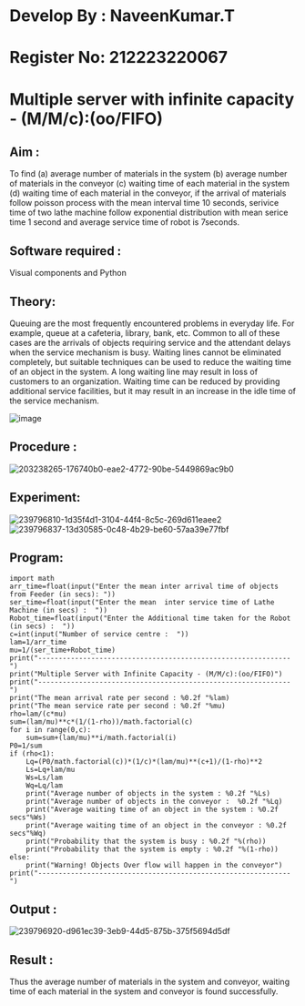 
# Develop By : NaveenKumar.T
# Register No: 212223220067
# Multiple server with infinite capacity - (M/M/c):(oo/FIFO)
## Aim :
To find (a) average number of materials in the system (b) average number of materials in the conveyor (c) waiting time of each material in the system (d) waiting time of each material in the conveyor, if the arrival  of materials follow poisson process with the mean interval time 10 seconds, serivice time of two lathe machine follow exponential distribution with mean serice time 1 second and average service time of robot is 7seconds.

## Software required :
Visual components and Python

## Theory:
Queuing are the most frequently encountered problems in everyday life. For example, queue at a cafeteria, library, bank, etc. Common to all of these cases are the arrivals of objects requiring service and the attendant delays when the service mechanism is busy. Waiting lines cannot be eliminated completely, but suitable techniques can be used to reduce the waiting time of an object in the system. A long waiting line may result in loss of customers to an organization. Waiting time can be reduced by providing additional service facilities, but it may result in an increase in the idle time of the service mechanism.

![image](https://user-images.githubusercontent.com/103921593/203238035-1c8109bc-cbf2-4c77-baea-c5b682a752ef.png)

## Procedure :
![203238265-176740b0-eae2-4772-90be-5449869ac9b0](https://github.com/820NaveenKumar208/Muttiple-capacity-with-infinite-capacity/assets/154746066/47aef136-8973-45f9-9bde-96f87ec46f2e)




## Experiment:
![239796810-1d35f4d1-3104-44f4-8c5c-269d611eaee2](https://github.com/820NaveenKumar208/Muttiple-capacity-with-infinite-capacity/assets/154746066/9c047999-dce0-44ec-9618-914792d7e40f)
![239796837-13d30585-0c48-4b29-be60-57aa39e77fbf](https://github.com/820NaveenKumar208/Muttiple-capacity-with-infinite-capacity/assets/154746066/72e86583-5026-4e01-b597-8ce7bd2cc1d6)


## Program:
```
import math
arr_time=float(input("Enter the mean inter arrival time of objects from Feeder (in secs): "))
ser_time=float(input("Enter the mean  inter service time of Lathe Machine (in secs) :  "))
Robot_time=float(input("Enter the Additional time taken for the Robot (in secs) :  "))
c=int(input("Number of service centre :  "))
lam=1/arr_time
mu=1/(ser_time+Robot_time)
print("--------------------------------------------------------------")
print("Multiple Server with Infinite Capacity - (M/M/c):(oo/FIFO)")
print("--------------------------------------------------------------")
print("The mean arrival rate per second : %0.2f "%lam)
print("The mean service rate per second : %0.2f "%mu)
rho=lam/(c*mu)
sum=(lam/mu)**c*(1/(1-rho))/math.factorial(c)
for i in range(0,c):
    sum=sum+(lam/mu)**i/math.factorial(i)
P0=1/sum
if (rho<1):
    Lq=(P0/math.factorial(c))*(1/c)*(lam/mu)**(c+1)/(1-rho)**2
    Ls=Lq+lam/mu
    Ws=Ls/lam
    Wq=Lq/lam
    print("Average number of objects in the system : %0.2f "%Ls)
    print("Average number of objects in the conveyor :  %0.2f "%Lq)
    print("Average waiting time of an object in the system : %0.2f secs"%Ws)
    print("Average waiting time of an object in the conveyor : %0.2f secs"%Wq)
    print("Probability that the system is busy : %0.2f "%(rho))
    print("Probability that the system is empty : %0.2f "%(1-rho))
else:
    print("Warning! Objects Over flow will happen in the conveyor")
print("--------------------------------------------------------------")
```


## Output :
![239796920-d961ec39-3eb9-44d5-875b-375f5694d5df](https://github.com/820NaveenKumar208/Muttiple-capacity-with-infinite-capacity/assets/154746066/d0c95d87-a591-4e03-8fbd-749f1552d809)

## Result : 
Thus the average number of materials in the system and conveyor, waiting time of each material in the system and conveyor is found successfully.

